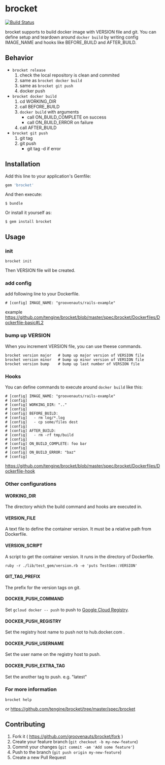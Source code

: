 # brocket

[![Build Status](https://travis-ci.org/groovenauts/brocket.svg?branch=master)](https://travis-ci.org/groovenauts/brocket)

brocket supports to build docker image with VERSION file and git.
You can define setup and teardown around `docker build` by writing
config IMAGE_NAME and hooks like BEFORE_BUILD and AFTER_BUILD.

## Behavior

- `brocket release`
    1. check the local repository is clean and commited
    2. same as `brocket docker build`
    3. same as `brocket git push`
    4. docker push
- `brocket docker build`
    1. cd WORKING_DIR
    2. call BEFORE_BUILD
    3. `docker build` with arguments
        - call ON_BUILD_COMPLETE on success
        - call ON_BUILD_ERROR on failure
    4. call AFTER_BUILD
- `brocket git push`
    1. git tag
    2. git push
        - git tag -d if error

## Installation

Add this line to your application's Gemfile:

```ruby
gem 'brocket'
```

And then execute:

    $ bundle

Or install it yourself as:

    $ gem install brocket

## Usage

### init

```
brocket init
```

Then VERSION file will be created.

### add config

add following line to your Dockerfile.

```
# [config] IMAGE_NAME: "groovenauts/rails-example"
```

example https://github.com/tengine/brocket/blob/master/spec/brocket/Dockerfiles/Dockerfile-basic#L2


### bump up VERSION

When you increment VERSION file, you can use theese commands.

```
brocket version major   # bump up major version of VERSION file
brocket version minor   # bump up minor version of VERSION file
brocket version bump    # bump up last number of VERSION file
```

### Hooks

You can define commands to execute around `docker build` like this:

```
# [config] IMAGE_NAME: "groovenauts/rails-example"
# [config]
# [config] WORKING_DIR: ".."
# [config]
# [config] BEFORE_BUILD:
# [config]   - rm log/*.log
# [config]   - cp some/files dest
# [config]
# [config] AFTER_BUILD:
# [config]   - rm -rf tmp/build
# [config]
# [config] ON_BUILD_COMPLETE: foo bar
# [config]
# [config] ON_BUILD_ERROR: "baz"
# [config]
```

https://github.com/tengine/brocket/blob/master/spec/brocket/Dockerfiles/Dockerfile-hook

### Other configurations

#### WORKING_DIR

The directory which the build command and hooks are executed in.

#### VERSION_FILE

A text file to define the container version. It must be a relative path from Dockerfile.

#### VERSION_SCRIPT

A script to get the container version. It runs in the directory of Dockerfile.

`ruby -r ./lib/test_gem/version.rb -e 'puts TestGem::VERSION'`

#### GIT_TAG_PREFIX

The prefix for the version tags on git.

#### DOCKER_PUSH_COMMAND

Set `gcloud docker -- push` to push to [Google Cloud Registry](https://cloud.google.com/container-registry/docs/).

#### DOCKER_PUSH_REGISTRY

Set the registry host name to push not to hub.docker.com .

#### DOCKER_PUSH_USERNAME

Set the user name on the registry host to push.

#### DOCKER_PUSH_EXTRA_TAG

Set the another tag to push. e.g. "latest"


### For more information

```
brocket help
```

or https://github.com/tengine/brocket/tree/master/spec/brocket



## Contributing

1. Fork it ( https://github.com/groovenauts/brocket/fork )
2. Create your feature branch (`git checkout -b my-new-feature`)
3. Commit your changes (`git commit -am 'Add some feature'`)
4. Push to the branch (`git push origin my-new-feature`)
5. Create a new Pull Request

